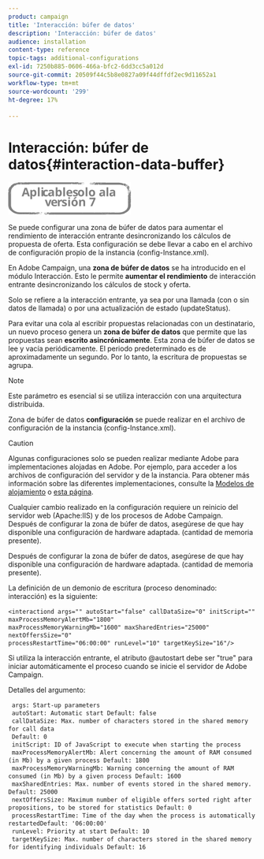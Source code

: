 ```yaml
---
product: campaign
title: 'Interacción: búfer de datos'
description: 'Interacción: búfer de datos'
audience: installation
content-type: reference
topic-tags: additional-configurations
exl-id: 7250b885-0606-466a-bfc2-6dd3cc5a012d
source-git-commit: 20509f44c5b8e0827a09f44dffdf2ec9d11652a1
workflow-type: tm+mt
source-wordcount: '299'
ht-degree: 17%

---
```


# Interacción: búfer de datos{#interaction-data-buffer}

![](../../assets/v7-only.svg)

Se puede configurar una zona de búfer de datos para aumentar el rendimiento de interacción entrante desincronizando los cálculos de propuesta de oferta. Esta configuración se debe llevar a cabo en el archivo de configuración propio de la instancia (config-Instance.xml).

En Adobe Campaign, una **zona de búfer de datos** se ha introducido en el módulo Interacción. Esto le permite **aumentar el rendimiento** de interacción entrante desincronizando los cálculos de stock y oferta.

Solo se refiere a la interacción entrante, ya sea por una llamada (con o sin datos de llamada) o por una actualización de estado (updateStatus).

Para evitar una cola al escribir propuestas relacionadas con un destinatario, un nuevo proceso genera un **zona de búfer de datos** que permite que las propuestas sean **escrito asincrónicamente**. Esta zona de búfer de datos se lee y vacía periódicamente. El periodo predeterminado es de aproximadamente un segundo. Por lo tanto, la escritura de propuestas se agrupa.

>[!NOTE]
>
>Este parámetro es esencial si se utiliza interacción con una arquitectura distribuida.

Zona de búfer de datos **configuración** se puede realizar en el archivo de configuración de la instancia (config-Instance.xml).

>[!CAUTION]
>
>Algunas configuraciones solo se pueden realizar mediante Adobe para implementaciones alojadas en Adobe. Por ejemplo, para acceder a los archivos de configuración del servidor y de la instancia. Para obtener más información sobre las diferentes implementaciones, consulte la [Modelos de alojamiento](../../installation/using/hosting-models.md) o [esta página](../../installation/using/capability-matrix.md).
>
>Cualquier cambio realizado en la configuración requiere un reinicio del servidor web (Apache:IIS) y de los procesos de Adobe Campaign.\
>Después de configurar la zona de búfer de datos, asegúrese de que hay disponible una configuración de hardware adaptada. (cantidad de memoria presente).


Después de configurar la zona de búfer de datos, asegúrese de que hay disponible una configuración de hardware adaptada. (cantidad de memoria presente).

La definición de un demonio de escritura (proceso denominado: interacción) es la siguiente:

```
<interactiond args="" autoStart="false" callDataSize="0" initScript="" maxProcessMemoryAlertMb="1800"
maxProcessMemoryWarningMb="1600" maxSharedEntries="25000" nextOffersSize="0"
processRestartTime="06:00:00" runLevel="10" targetKeySize="16"/>
```

Si utiliza la interacción entrante, el atributo @autostart debe ser &quot;true&quot; para iniciar automáticamente el proceso cuando se inicie el servidor de Adobe Campaign.

Detalles del argumento:

```
 args: Start-up parameters 
 autoStart: Automatic start Default: false 
 callDataSize: Max. number of characters stored in the shared memory for call data
 Default: 0 
 initScript: ID of JavaScript to execute when starting the process 
 maxProcessMemoryAlertMb: Alert concerning the amount of RAM consumed (in Mb) by a given process Default: 1800 
 maxProcessMemoryWarningMb: Warning concerning the amount of RAM consumed (in Mb) by a given process Default: 1600 
 maxSharedEntries: Max. number of events stored in the shared memory. Default: 25000 
 nextOffersSize: Maximum number of eligible offers sorted right after propositions, to be stored for statistics Default: 0 
 processRestartTime: Time of the day when the process is automatically restartedDefault: '06:00:00' 
 runLevel: Priority at start Default: 10 
 targetKeySize: Max. number of characters stored in the shared memory for identifying individuals Default: 16 
```
